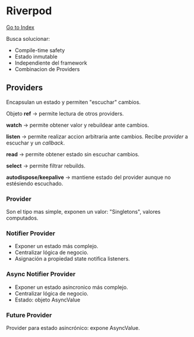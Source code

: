 # Riverpod
[Go to Index](resumen.md)

Busca solucionar:
- Compile-time safety
- Estado inmutable
- Independiente del framework
- Combinacion de Providers

## Providers

Encapsulan un estado y permiten "escuchar" cambios.

Objeto **ref** &rarr; permite lectura de otros providers.

**watch** &rarr; permite obtener valor y rebuildear ante cambios.

**listen** &rarr; permite realizar accion arbitraria ante cambios. Recibe _provider_ a escuchar y un _callback_.

**read** &rarr; permite obtener estado sin escuchar cambios.

**select** &rarr; permite filtrar rebuilds.

**autodispose/keepalive** &rarr; mantiene estado del provider aunque no estésiendo escuchado.

### Provider

Son el tipo mas simple, exponen un valor: "Singletons", valores computados. 

### Notifier Provider

- Exponer un estado más complejo.
- Centralizar lógica de negocio.
- Asignación a propiedad state notifica listeners.

### Async Notifier Provider

- Exponer un estado asincronico más complejo.
- Centralizar lógica de negocio.
- Estado: objeto AsyncValue

### Future Provider

Provider para estado asincrónico: expone AsyncValue.
